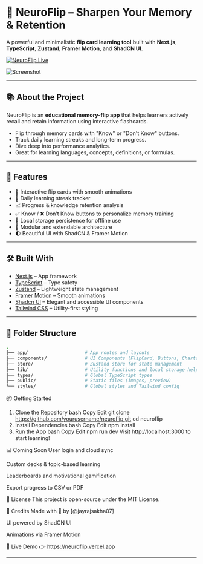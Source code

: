 # 🧠 NeuroFlip – Sharpen Your Memory & Retention

A powerful and minimalistic **flip card learning tool** built with **Next.js**, **TypeScript**, **Zustand**, **Framer Motion**, and **ShadCN UI**.

[![NeuroFlip Live](https://img.shields.io/badge/Live%20Site-neuroflip.vercel.app-1e88e5?style=for-the-badge&logo=vercel)](https://neuroflip.vercel.app/)

![Screenshot](./public/preview.png) 

---

## 📚 About the Project

NeuroFlip is an **educational memory-flip app** that helps learners actively recall and retain information using interactive flashcards.

- Flip through memory cards with "Know" or "Don't Know" buttons.
- Track daily learning streaks and long-term progress.
- Dive deep into performance analytics.
- Great for learning languages, concepts, definitions, or formulas.

---

## 🚀 Features

- 🔁 Interactive flip cards with smooth animations
- 🧠 Daily learning streak tracker
- 📈 Progress & knowledge retention analysis
- ✅ Know / ❌ Don’t Know buttons to personalize memory training
- 💾 Local storage persistence for offline use
- 🧰 Modular and extendable architecture
- 🌓 Beautiful UI with ShadCN & Framer Motion

---

## 🛠️ Built With

- [Next.js](https://nextjs.org/) – App framework
- [TypeScript](https://www.typescriptlang.org/) – Type safety
- [Zustand](https://github.com/pmndrs/zustand) – Lightweight state management
- [Framer Motion](https://www.framer.com/motion/) – Smooth animations
- [Shadcn UI](https://ui.shadcn.com/) – Elegant and accessible UI components
- [Tailwind CSS](https://tailwindcss.com/) – Utility-first styling

---

## 📁 Folder Structure

```bash
.
├── app/                     # App routes and layouts
├── components/              # UI Components (FlipCard, Buttons, Charts)
├── store/                   # Zustand store for state management
├── lib/                     # Utility functions and local storage helpers
├── types/                   # Global TypeScript types
├── public/                  # Static files (images, preview)
└── styles/                  # Global styles and Tailwind config

```

📦 Getting Started
1. Clone the Repository
bash
Copy
Edit
git clone https://github.com/yourusername/neuroflip.git
cd neuroflip
2. Install Dependencies
bash
Copy
Edit
npm install
3. Run the App
bash
Copy
Edit
npm run dev
Visit http://localhost:3000 to start learning!

📊 Coming Soon
User login and cloud sync

Custom decks & topic-based learning

Leaderboards and motivational gamification

Export progress to CSV or PDF

📄 License
This project is open-source under the MIT License.

🙌 Credits
Made with 💙 by [@jayrajsakha07]

UI powered by ShadCN UI

Animations via Framer Motion

🔗 Live Demo
👉 https://neuroflip.vercel.app

---
